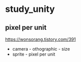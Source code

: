 # study_unity


## pixel per unit
https://wonsorang.tistory.com/391
- camera - othographic - size
- sprite - pixel per unit
